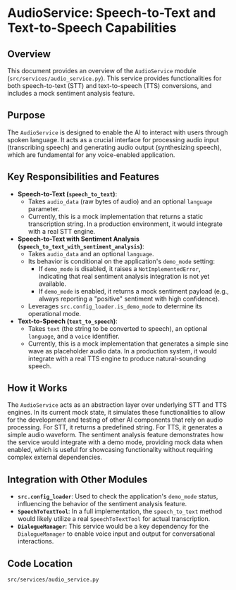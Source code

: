 # AudioService: Speech-to-Text and Text-to-Speech Capabilities

## Overview

This document provides an overview of the `AudioService` module (`src/services/audio_service.py`). This service provides functionalities for both speech-to-text (STT) and text-to-speech (TTS) conversions, and includes a mock sentiment analysis feature.

## Purpose

The `AudioService` is designed to enable the AI to interact with users through spoken language. It acts as a crucial interface for processing audio input (transcribing speech) and generating audio output (synthesizing speech), which are fundamental for any voice-enabled application.

## Key Responsibilities and Features

*   **Speech-to-Text (`speech_to_text`)**:
    *   Takes `audio_data` (raw bytes of audio) and an optional `language` parameter.
    *   Currently, this is a mock implementation that returns a static transcription string. In a production environment, it would integrate with a real STT engine.
*   **Speech-to-Text with Sentiment Analysis (`speech_to_text_with_sentiment_analysis`)**:
    *   Takes `audio_data` and an optional `language`.
    *   Its behavior is conditional on the application's `demo_mode` setting:
        *   If `demo_mode` is disabled, it raises a `NotImplementedError`, indicating that real sentiment analysis integration is not yet available.
        *   If `demo_mode` is enabled, it returns a mock sentiment payload (e.g., always reporting a "positive" sentiment with high confidence).
    *   Leverages `src.config_loader.is_demo_mode` to determine its operational mode.
*   **Text-to-Speech (`text_to_speech`)**:
    *   Takes `text` (the string to be converted to speech), an optional `language`, and a `voice` identifier.
    *   Currently, this is a mock implementation that generates a simple sine wave as placeholder audio data. In a production system, it would integrate with a real TTS engine to produce natural-sounding speech.

## How it Works

The `AudioService` acts as an abstraction layer over underlying STT and TTS engines. In its current mock state, it simulates these functionalities to allow for the development and testing of other AI components that rely on audio processing. For STT, it returns a predefined string. For TTS, it generates a simple audio waveform. The sentiment analysis feature demonstrates how the service would integrate with a demo mode, providing mock data when enabled, which is useful for showcasing functionality without requiring complex external dependencies.

## Integration with Other Modules

*   **`src.config_loader`**: Used to check the application's `demo_mode` status, influencing the behavior of the sentiment analysis feature.
*   **`SpeechToTextTool`**: In a full implementation, the `speech_to_text` method would likely utilize a real `SpeechToTextTool` for actual transcription.
*   **`DialogueManager`**: This service would be a key dependency for the `DialogueManager` to enable voice input and output for conversational interactions.

## Code Location

`src/services/audio_service.py`